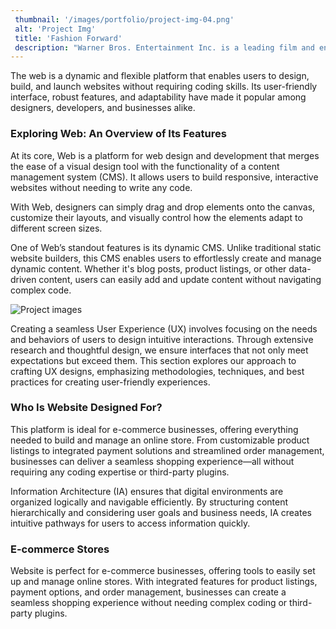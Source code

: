 ```yaml
---
 thumbnail: '/images/portfolio/project-img-04.png'
 alt: 'Project Img'
 title: 'Fashion Forward'
 description: "Warner Bros. Entertainment Inc. is a leading film and entertainment company known for producing and distributing blockbuster movies, TV shows, and digital content worldwide."
---
```


The web is a dynamic and flexible platform that enables users to design, build, and launch websites without requiring coding skills. Its user-friendly interface, robust features, and adaptability have made it popular among designers, developers, and businesses alike.

### Exploring Web: An Overview of Its Features

At its core, Web is a platform for web design and development that merges the ease of a visual design tool with the functionality of a content management system (CMS). It allows users to build responsive, interactive websites without needing to write any code.

With Web, designers can simply drag and drop elements onto the canvas, customize their layouts, and visually control how the elements adapt to different screen sizes.

One of Web’s standout features is its dynamic CMS. Unlike traditional static website builders, this CMS enables users to effortlessly create and manage dynamic content. Whether it's blog posts, product listings, or other data-driven content, users can easily add and update content without navigating complex code.

![Project images](/images/project-details/project-details-2-banner.png)

Creating a seamless User Experience (UX) involves focusing on the needs and behaviors of users to design intuitive interactions. Through extensive research and thoughtful design, we ensure interfaces that not only meet expectations but exceed them. This section explores our approach to crafting UX designs, emphasizing methodologies, techniques, and best practices for creating user-friendly experiences.

### Who Is Website Designed For?

This platform is ideal for e-commerce businesses, offering everything needed to build and manage an online store. From customizable product listings to integrated payment solutions and streamlined order management, businesses can deliver a seamless shopping experience—all without requiring any coding expertise or third-party plugins.

Information Architecture (IA) ensures that digital environments are organized logically and navigable efficiently. By structuring content hierarchically and considering user goals and business needs, IA creates intuitive pathways for users to access information quickly.

### E-commerce Stores

Website is perfect for e-commerce businesses, offering tools to easily set up and manage online stores. With integrated features for product listings, payment options, and order management, businesses can create a seamless shopping experience without needing complex coding or third-party plugins.
